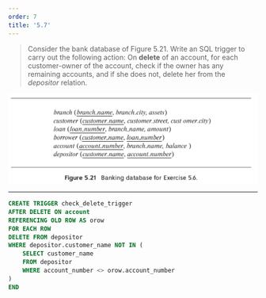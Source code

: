 ```yaml
---
order: 7
title: '5.7'
---
```

> Consider the bank database of Figure 5.21. Write an SQL trigger to carry out the following
> action: On **delete** of an account, for each customer-owner of the account, check if the 
> owner has any remaining accounts, and if she does not, delete her from the _depositor_ 
> relation.

<img src="Figure_5.21.png"/>

--------------------------------

```sql
CREATE TRIGGER check_delete_trigger 
AFTER DELETE ON account
REFERENCING OLD ROW AS orow
FOR EACH ROW
DELETE FROM depositor
WHERE depositor.customer_name NOT IN (
    SELECT customer_name
    FROM depositor
    WHERE account_number <> orow.account_number
)
END
```

